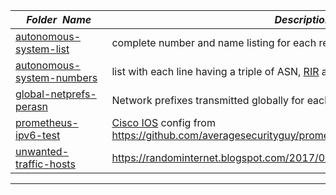 |&nbsp;&nbsp;&nbsp;&nbsp;_Folder&nbsp;&nbsp;Name_&nbsp;&nbsp;&nbsp;&nbsp;| _Description of Contents_
|:----------------|--------------------------------------------------------------------------------------------------------------------------------------------------------
| [autonomous-system-list](autonomous-system-list) |  complete number and name listing for each registered [ASN](https://wikipedia.org/wiki/Autonomous_system_(Internet) "Autonomous System Number") 
| [autonomous-system-numbers](autonomous-system-numbers) |  list with each line having a triple of ASN, [RIR](https://wikipedia.org/wiki/Regional_Internet_registry "Regional Internet Registry") and two-letter country code 
| [global-netprefs-perasn](global-netprefs-perasn) |  Network prefixes transmitted globally for each ASN via [BGP](https://wikipedia.org/wiki/Border_Gateway_Protocol "Border Gateway Protocol") 
| [prometheus-ipv6-test](prometheus-ipv6-test) |  [Cisco IOS](https://www.cisco.com/c/en/us/products/ios-nx-os-software/ios-technologies/) config from <https://github.com/averagesecurityguy/prometheus/blob/master/sample_configs/ipv6_test.txt> 
| [unwanted-traffic-hosts](unwanted-traffic-hosts) |  <https://randominternet.blogspot.com/2017/07/997-hosts-sending-unwanted-traffic.html> 

* * *

